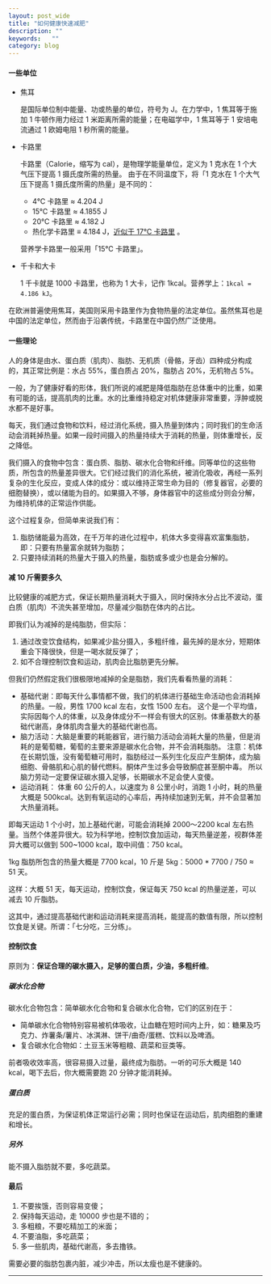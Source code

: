 ```yaml
---
layout: post_wide
title: "如何健康快速减肥"
description: ""
keywords:   ""
category: blog
---
```


#### 一些单位

* 焦耳

    是国际单位制中能量、功或热量的单位，符号为 J。在力学中，1 焦耳等于施加 1 牛顿作用力经过 1 米距离所需的能量；在电磁学中，1 焦耳等于 1 安培电流通过 1 欧姆电阻 1 秒所需的能量。

* 卡路里

    卡路里（Calorie，缩写为 cal），是物理学能量单位，定义为 1 克水在 1 个大气压下提高 1 摄氏度所需的热量。
    由于在不同温度下，将「1 克水在 1 个大气压下提高 1 摄氏度所需的热量」是不同的：

    * 4℃ 卡路里 ≈ 4.204 J
    * 15℃ 卡路里 ≈ 4.1855 J
    * 20℃ 卡路里 ≈ 4.182 J
    * 热化学卡路里 ≡ 4.184 J，[近似于 17℃ 卡路里][1] 。

    营养学卡路里一般采用「15℃ 卡路里」。

* 千卡和大卡

    1 千卡就是 1000 卡路里，也称为 1 大卡，记作 1kcal。营养学上：`1kcal = 4.186 kJ`。

在欧洲普遍使用焦耳，美国则采用卡路里作为食物热量的法定单位。虽然焦耳也是中国的法定单位，然而由于沿袭传统，卡路里在中国仍然广泛使用。

#### 一些理论

人的身体是由水、蛋白质（肌肉）、脂肪、无机质（骨骼，牙齿）四种成分构成的，其正常比例是：水占 55%，蛋白质占 20%，脂肪占 20%，无机物占 5%。

一般，为了健康好看的形体，我们所说的减肥是降低脂肪在总体重中的比重，如果有可能的话，提高肌肉的比重。水的比重维持稳定对机体健康非常重要，浮肿或脱水都不是好事。

每天，我们通过食物和饮料，经过消化系统，摄入热量到体内；同时我们的生命活动会消耗掉热量。如果一段时间摄入的热量持续大于消耗的热量，则体重增长，反之降低。

我们摄入的食物中包含：蛋白质、脂肪、碳水化合物和纤维。同等单位的这些物质，所包含的热量差异很大。它们经过我们的消化系统，被消化吸收，再经一系列复杂的生化反应，变成人体的成分：或以维持正常生命为目的（修复器官，必要的细胞替换），或以储能为目的。如果摄入不够，身体器官中的这些成分则会分解，为维持机体的正常运作供能。

这个过程复杂，但简单来说我们有：

1. 脂肪储能最为高效，在千万年的进化过程中，机体大多变得喜欢富集脂肪，即：只要有热量富余就转为脂肪；
2. 只要持续消耗的热量大于摄入的热量，脂肪或多或少也是会分解的。

#### 减 10 斤需要多久

比较健康的减肥方式，保证长期热量消耗大于摄入，同时保持水分占比不波动，蛋白质（肌肉）不流失甚至增加，尽量减少脂肪在体内的占比。

即我们认为减掉的是纯脂肪，但实际：

1. 通过改变饮食结构，如果减少盐分摄入，多粗纤维，最先掉的是水分，短期体重会下降很快，但是一喝水就反弹了；
2. 如不合理控制饮食和运动，肌肉会比脂肪更先分解。

但我们仍然假定我们很极限地减掉的全是脂肪，我们先看看热量的消耗：

* 基础代谢：即每天什么事情都不做，我们的机体进行基础生命活动也会消耗掉的热量。一般，男性 1700 kcal 左右，女性 1500 左右。
    这个是一个平均值，实际因每个人的体重，以及身体成分不一样会有很大的区别。体重基数大的基础代谢高，身体肌肉含量大的基础代谢也高。
* 脑力活动：大脑是重要的耗能器官，进行脑力活动会消耗大量的热量，但是消耗的是葡萄糖，葡萄的主要来源是碳水化合物，并不会消耗脂肪。
    注意：机体在长期饥饿，没有葡萄糖可用时，脂肪经过一系列生化反应产生酮体，成为脑细胞、骨骼肌和心肌的替代燃料。酮体产生过多会导致酮症甚至酮中毒。
    所以脑力劳动一定要保证碳水摄入足够，长期碳水不足会使人变傻。
* 运动消耗：
    体重 60 公斤的人，以速度为 8 公里小时，消跑 1 小时，耗的热量大概是 500kcal。达到有氧运动的心率后，再持续加速到无氧，并不会显著加大热量消耗。

即每天运动 1 个小时，加上基础代谢，可能会消耗掉 2000～2200 kcal 左右热量。当然个体差异很大。较为科学地，控制饮食加运动，每天热量逆差，视群体差异大概可以做到 500~1000 kcal，取中间值：750 kcal。

1kg 脂肪所包含的热量大概是 7700 kcal，10 斤是 5kg：5000 * 7700 / 750 ≈ 51 天。

这样：大概 51 天，每天运动，控制饮食，保证每天 750 kcal 的热量逆差，可以减去 10 斤脂肪。

这其中，通过提高基础代谢和运动消耗来提高消耗，能提高的数值有限，所以控制饮食是关键。所谓：「七分吃，三分练」。

#### 控制饮食

原则为：**保证合理的碳水摄入，足够的蛋白质，少油，多粗纤维**。

##### 碳水化合物

碳水化合物包含：简单碳水化合物和复合碳水化合物，它们的区别在于：

* 简单碳水化合物特别容易被机体吸收，让血糖在短时间内上升，如：糖果及巧克力、炸薯条/薯片、冰淇淋、饼干/曲奇/蛋糕、饮料以及啤酒。
* 复合碳水化合物如：土豆玉米等粗粮、蔬菜和豆类等。

前者吸收效率高，很容易摄入过量，最终成为脂肪。一听的可乐大概是 140 kcal，喝下去后，你大概需要跑 20 分钟才能消耗掉。

##### 蛋白质

充足的蛋白质，为保证机体正常运行必需；同时也保证在运动后，肌肉细胞的重建和增长。

##### 另外

能不摄入脂肪就不要，多吃蔬菜。

#### 最后

1. 不要挨饿，否则容易变傻；
2. 保持每天运动，走 10000 步也是不错的；
3. 多粗粮，不要吃精加工的米面；
4. 不要油脂，多吃蔬菜；
5. 多一些肌肉，基础代谢高，多去撸铁。

需要必要的脂肪包裹内脏，减少冲击，所以太瘦也是不健康的。

---

[1]: http://www.fao.org/3/ae906e/ae906e17.htm
